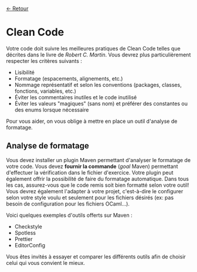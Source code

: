 [← Retour](../README.md)

# Clean Code

Votre code doit suivre les meilleures pratiques de Clean Code telles que décrites dans le livre de *Robert C. Martin*. 
Vous devrez plus particulièrement respecter les critères suivants :

- Lisibilité
- Formatage (espacements, alignements, etc.)
- Nommage représentatif et selon les conventions (packages, classes, fonctions, variables, etc.)
- Éviter les commentaires inutiles et le code inutilisé
- Éviter les valeurs "magiques" (sans nom) et préférer des constantes ou des enums lorsque nécessaire

Pour vous aider, on vous oblige à mettre en place un outil d'analyse de formatage.

## Analyse de formatage

Vous devez installer un plugin Maven permettant d'analyser le formatage de votre code. Vous devez **fournir la commande** 
(_goal_ Maven) permettant d'effectuer la vérification dans le fichier d'exercice. Votre plugin peut également offrir la 
possibilité de faire du formatage automatique. Dans tous les cas, assurez-vous que le code remis soit bien formatté 
selon votre outil! Vous devrez également l'adapter à votre projet, c'est-à-dire le configurer selon votre style voulu 
et seulement pour les fichiers désirés (ex: pas besoin de configuration pour les fichiers OCaml...).

Voici quelques exemples d'outils offerts sur Maven :

- Checkstyle
- Spotless
- Prettier
- EditorConfig

Vous êtes invités à essayer et comparer les différents outils afin de choisir celui qui vous convient le mieux.
